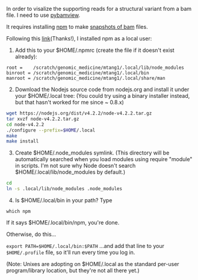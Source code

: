 In order to visalize the supporting reads for a structural variant from a bam file. I need to use [pybamview](http://melissagymrek.com/pybamview/index.html).  

It requires installing [npm](https://nodejs.org/en/) to make [snapshots of bam](http://melissagymrek.com/pybamview/snapshots.html) files.

Following this [link](http://tnovelli.net/blog/blog.2011-08-27.node-npm-user-install.html)(Thanks!), I installed npm as a local user:  


1. Add this to your $HOME/.npmrc (create the file if it doesn't exist already):

```
root =    /scratch/genomic_medicine/mtang1/.local/lib/node_modules
binroot = /scratch/genomic_medicine/mtang1/.local/bin
manroot = /scratch/genomic_medicine/mtang1/.local/share/man
```

2. Download the Nodejs source code from nodejs.org and install it under your $HOME/.local tree:
(You could try using a binary installer instead, but that hasn't worked for me since ~ 0.8.x)

```bash
wget https://nodejs.org/dist/v4.2.2/node-v4.2.2.tar.gz
tar xvzf node-v4.2.2.tar.gz
cd node-v4.2.2
./configure --prefix=$HOME/.local
make
make install
```

3. Create $HOME/.node_modules symlink. (This directory will be automatically searched when you load modules using require "module" in scripts. I'm not sure why Node doesn't search $HOME/.local/lib/node_modules by default.)

```bash
cd
ln -s .local/lib/node_modules .node_modules
```

4. Is $HOME/.local/bin in your path? Type

`which npm`

If it says $HOME/.local/bin/npm, you're done.

Otherwise, do this...

`export PATH=$HOME/.local/bin:$PATH`
...and add that line to your `$HOME/.profile` file, so it'll run every time you log in.

(Note: Unixes are adopting on $HOME/.local as the standard per-user program/library location, but they're not all there yet.)

